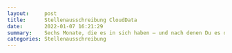 ```yaml
---
layout:     post
title:      Stellenausschreibung CloudData
date:       2022-01-07 16:21:29
summary:    Sechs Monate, die es in sich haben – und nach denen Du es drauf hast: um als Consultant mit ...
categories: Stellenausschreibung
---
```


<object data="{{ site.url }}/Digitales-Brett-Viewer/pdfs/Stellenanzeige-Trainee_CloudData.pdf" width="650" height="800" type='application/pdf'></object>